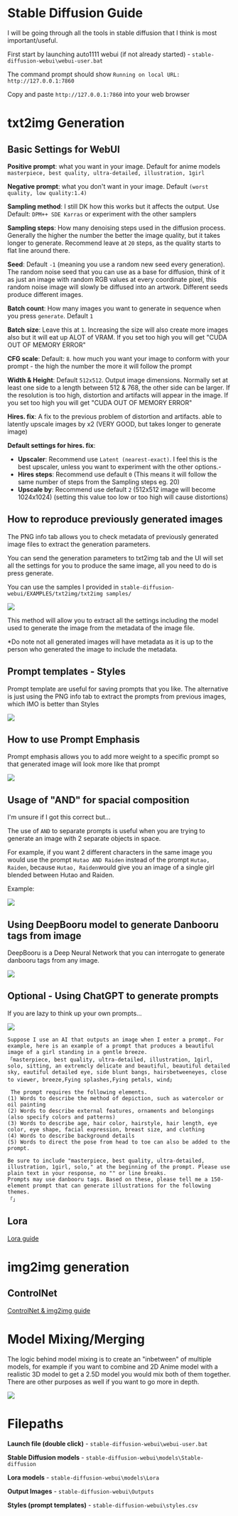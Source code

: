 # Stable Diffusion Guide

I will be going through all the tools in stable diffusion that I think is most important/useful.

First start by launching auto1111 webui (if not already started) - `stable-diffusion-webui\webui-user.bat`

The command prompt should show `Running on local URL:  http://127.0.0.1:7860`

Copy and paste `http://127.0.0.1:7860` into your web browser

# txt2img Generation

## Basic Settings for WebUI

**Positive prompt**: what you want in your image. Default for anime models `masterpiece, best quality, ultra-detailed, illustration, 1girl`

**Negative prompt**: what you don't want in your image. Default `(worst quality, low quality:1.4)`


**Sampling method**: I still DK how this works but it affects the output. Use Default: `DPM++ SDE Karras` or experiment with the other samplers

**Sampling steps**: How many denoising steps used in the diffusion process. Generally the higher the number the better the image quality, but it takes longer to generate. Recommend leave at `20` steps, as the quality starts to flat line around there.

**Seed**: Default `-1` (meaning you use a random new seed every generation). The random noise seed that you can use as a base for diffusion, think of it as just an image with random RGB values at every coordinate pixel, this random noise image will slowly be diffused into an artwork. Different seeds produce different images.

**Batch count**: How many images you want to generate in sequence when you press `generate`. Default `1`

**Batch size**: Leave this at `1`. Increasing the size will also create more images also but it will eat up ALOT of VRAM. If you set too high you will get "CUDA OUT OF MEMORY ERROR"

**CFG scale**: Default: `8`. how much you want your image to conform with your prompt - the high the number the more it will follow the prompt

**Width & Height**: Default `512x512`. Output image dimensions. Normally set at least one side to a length between 512 & 768, the other side can be larger. If the resolution is too high, distortion and artifacts will appear in the image. If you set too high you will get "CUDA OUT OF MEMORY ERROR"

**Hires. fix**: A fix to the previous problem of distortion and artifacts. able to latently upscale images by x2 (VERY GOOD, but takes longer to generate image)

**Default settings for hires. fix**: 
- **Upscaler**: Recommend use `Latent (nearest-exact)`. I feel this is the best upscaler, unless you want to experiment with the other options.- 
- **Hires steps**: Recommend use default `0` (This means it will follow the same number of steps from the Sampling steps eg. 20)
- **Upscale by**: Recommend use default `2` (512x512 image will become 1024x1024) (setting this value too low or too high will cause distortions)

## How to reproduce previously generated images

The PNG info tab allows you to check metadata of previously generated image files to extract the generation parameters.

You can send the generation parameters to txt2img tab and the UI will set all the settings for you to produce the same image, all you need to do is press generate.

You can use the samples I provided in `stable-diffusion-webui/EXAMPLES/txt2img/txt2img samples/`

![](How%20to%20reproduce%20generated%20image.PNG)

This method will allow you to extract all the settings including the model used to generate the image from the metadata of the image file. 

\*Do note not all generated images will have metadata as it is up to the person who generated the image to include the metadata.

## Prompt templates - Styles

Prompt template are useful for saving prompts that you like. The alternative is just using the PNG info tab to extract the prompts from previous images, which IMO is better than Styles

![](Prompt%20templates.PNG)

## How to use Prompt Emphasis

Prompt emphasis allows you to add more weight to a specific prompt so that generated image will look more like that prompt

![](How%20to%20use%20prompt%20emphasis.PNG)

## Usage of "AND" for spacial composition

I'm unsure if I got this correct but...

The use of `AND` to separate prompts is useful when you are trying to generate an image with 2 separate objects in space.

For example, if you want 2 different characters in the same image you would use the prompt `Hutao AND Raiden` instead of the prompt `Hutao, Raiden`, because `Hutao, Raiden`would give you an image of a single girl blended between Hutao and Raiden.

Example:

![](Usage%20of%20AND%20for%20spacial%20composition.PNG)

## Using DeepBooru model to generate Danbooru tags from image

DeepBooru is a Deep Neural Network that you can interrogate to generate danbooru tags from any image.

![](Use%20DeepBooru%20Model%20to%20convert%20image%20to%20danbooru%20tags.PNG)

## Optional - Using ChatGPT to generate prompts

If you are lazy to think up your own prompts...

![](OPTIONAL%20-%20How%20to%20prompt%20with%20ChatGPT.PNG)

```
Suppose I use an AI that outputs an image when I enter a prompt. For example, here is an example of a prompt that produces a beautiful image of a girl standing in a gentle breeze.
「masterpiece, best quality, ultra-detailed, illustration, 1girl, solo, sitting, an extremcly delicate and beautiful, beautiful detailed sky, eautiful detailed eye, side blunt bangs, hairsbetweeneyes, close to viewer, breeze,Fying splashes,Fying petals, wind」

 The prompt requires the following elements.
(1) Words to describe the method of depiction, such as watercolor or oil painting
(2) Words to describe external features, ornaments and belongings (also specify colors and patterns)
(3) Words to describe age, hair color, hairstyle, hair length, eye color, eye shape, facial expression, breast size, and clothing
(4) Words to describe background details
(5) Words to direct the pose from head to toe can also be added to the prompt.

Be sure to include "masterpiece, best quality, ultra-detailed, illustration, 1girl, solo," at the beginning of the prompt. Please use plain text in your response, no "" or line breaks.
Prompts may use danbooru tags. Based on these, please tell me a 150-element prompt that can generate illustrations for the following themes.
「」
```

## Lora

[Lora guide](/Lora/README.md)

# img2img generation

## ControlNet

[ControlNet & img2img guide](/img2img%20with%20controlnet/README.md)

# Model Mixing/Merging

The logic behind model mixing is to create an "inbetween" of multiple models, for example if you want to combine and 2D Anime model with a realistic 3D model to get a 2.5D model you would mix both of them together. There are other purposes as well if you want to go more in depth.

![](215274766-7d78df50-bb01-4e7b-84b6-04fed94b92ef.png)

# Filepaths

**Launch file (double click)** - `stable-diffusion-webui\webui-user.bat`

**Stable Diffusion models** - `stable-diffusion-webui\models\Stable-diffusion`

**Lora models** - `stable-diffusion-webui\models\Lora`

**Output Images** - `stable-diffusion-webui\Outputs`

**Styles (prompt templates)** - `stable-diffusion-webui\styles.csv`

